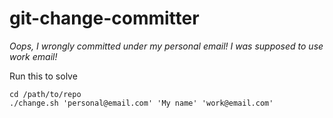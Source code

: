 # git-change-committer

_Oops, I wrongly committed under my personal email!
I was supposed to use work email!_

Run this to solve

    cd /path/to/repo
    ./change.sh 'personal@email.com' 'My name' 'work@email.com'
